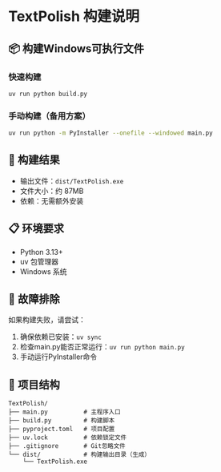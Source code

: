 # TextPolish 构建说明

## 📦 构建Windows可执行文件

### 快速构建
```bash
uv run python build.py
```

### 手动构建（备用方案）
```bash
uv run python -m PyInstaller --onefile --windowed main.py
```

## 🎯 构建结果
- 输出文件：`dist/TextPolish.exe`
- 文件大小：约 87MB
- 依赖：无需额外安装

## 📋 环境要求
- Python 3.13+
- uv 包管理器
- Windows 系统

## 🔧 故障排除
如果构建失败，请尝试：
1. 确保依赖已安装：`uv sync`
2. 检查main.py能否正常运行：`uv run python main.py`
3. 手动运行PyInstaller命令

## 📁 项目结构
```
TextPolish/
├── main.py          # 主程序入口
├── build.py         # 构建脚本
├── pyproject.toml   # 项目配置
├── uv.lock          # 依赖锁定文件
├── .gitignore       # Git忽略文件
└── dist/            # 构建输出目录（生成）
    └── TextPolish.exe
```
